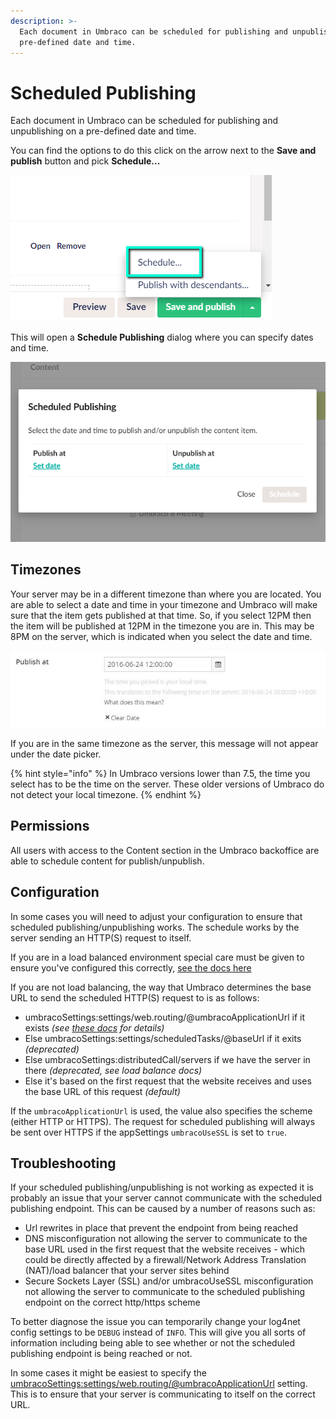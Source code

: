```yaml
---
description: >-
  Each document in Umbraco can be scheduled for publishing and unpublishing on a
  pre-defined date and time.
---
```


# Scheduled Publishing

Each document in Umbraco can be scheduled for publishing and unpublishing on a pre-defined date and time.

You can find the options to do this click on the arrow next to the **Save and publish** button and pick **Schedule...**

![Scheduled publishing](../../../../10/umbraco-cms/fundamentals/data/images/schedule.png)

This will open a **Schedule Publishing** dialog where you can specify dates and time.

![Scheduled publishing](../../../../10/umbraco-cms/fundamentals/data/images/scheduled-publishing-8.png)

## Timezones

Your server may be in a different timezone than where you are located. You are able to select a date and time in your timezone and Umbraco will make sure that the item gets published at that time. So, if you select 12PM then the item will be published at 12PM in the timezone you are in. This may be 8PM on the server, which is indicated when you select the date and time.

![Scheduled publishing](../../../../10/umbraco-cms/fundamentals/data/images/Publish-Timezone-Difference.jpg)

If you are in the same timezone as the server, this message will not appear under the date picker.

{% hint style="info" %}
In Umbraco versions lower than 7.5, the time you select has to be the time on the server. These older versions of Umbraco do not detect your local timezone.
{% endhint %}

## Permissions

All users with access to the Content section in the Umbraco backoffice are able to schedule content for publish/unpublish.

## Configuration

In some cases you will need to adjust your configuration to ensure that scheduled publishing/unpublishing works. The schedule works by the server sending an HTTP(S) request to itself.

If you are in a load balanced environment special care must be given to ensure you've configured this correctly, [see the docs here](../setup/server-setup/load-balancing/file-system-replication.md)

If you are not load balancing, the way that Umbraco determines the base URL to send the scheduled HTTP(S) request to is as follows:

* umbracoSettings:settings/web.routing/@umbracoApplicationUrl if it exists _(see_ [_these docs_](../../reference/configuration/webroutingsettings.md) _for details)_
* Else umbracoSettings:settings/scheduledTasks/@baseUrl if it exits _(deprecated)_
* Else umbracoSettings:distributedCall/servers if we have the server in there _(deprecated, see load balance docs)_
* Else it's based on the first request that the website receives and uses the base URL of this request _(default)_

If the `umbracoApplicationUrl` is used, the value also specifies the scheme (either HTTP or HTTPS). The request for scheduled publishing will always be sent over HTTPS if the appSettings `umbracoUseSSL` is set to `true`.

## Troubleshooting

If your scheduled publishing/unpublishing is not working as expected it is probably an issue that your server cannot communicate with the scheduled publishing endpoint. This can be caused by a number of reasons such as:

* Url rewrites in place that prevent the endpoint from being reached
* DNS misconfiguration not allowing the server to communicate to the base URL used in the first request that the website receives - which could be directly affected by a firewall/Network Address Translation (NAT)/load balancer that your server sites behind
* Secure Sockets Layer (SSL) and/or umbracoUseSSL misconfiguration not allowing the server to communicate to the scheduled publishing endpoint on the correct http/https scheme

To better diagnose the issue you can temporarily change your log4net config settings to be `DEBUG` instead of `INFO`. This will give you all sorts of information including being able to see whether or not the scheduled publishing endpoint is being reached or not.

In some cases it might be easiest to specify the [umbracoSettings:settings/web.routing/@umbracoApplicationUrl](../../reference/configuration/webroutingsettings.md) setting. This is to ensure that your server is communicating to itself on the correct URL.
